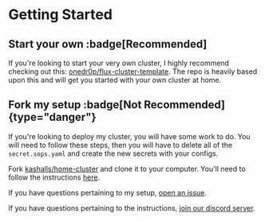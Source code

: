 # Getting Started

## Start your own :badge[Recommended]

If you're looking to start your very own cluster, I highly recommend checking out this: [onedr0p/flux-cluster-template](https://github.com/onedr0p/flux-cluster-template). The repo is heavily based upon this and will get you started with your own cluster at home.

## Fork my setup :badge[Not Recommended]{type="danger"}

If you're looking to deploy my cluster, you will have some work to do. You will need to follow these steps, then you will have to delete all of the `secret.sops.yaml` and create the new secrets with your configs.

Fork [kashalls/home-cluster](https://github.com/kashalls/home-cluster/fork) and clone it to your computer. You'll need to follow the instructions [here](https://github.com/onedr0p/flux-cluster-template#-lets-go).

If you have questions pertaining to my setup, [open an issue](https://github.com/Kashalls/home-cluster/issues).

If you have questions pertaining to the instructions, [join our discord server](https://discord.gg/k8s-at-home).


